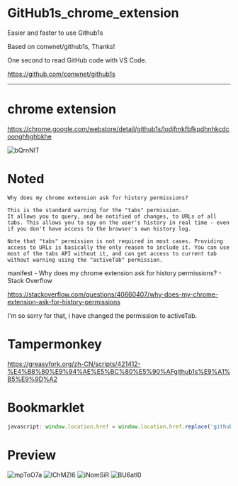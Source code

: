 # GitHub1s_chrome_extension

Easier and faster to use Github1s

Based on conwnet/github1s, Thanks!

One second to read GitHub code with VS Code. 

https://github.com/conwnet/github1s 

----------

# chrome extension
https://chrome.google.com/webstore/detail/github1s/lodjfmkfbfkpdhnhkcdcoonghhghbkhe

![bQrnNlT](https://raw.githubusercontent.com/fhefh2015/GitHub1s_chrome_extension/main/2021-02-11%2012.11.26.gif)

# Noted

```
Why does my chrome extension ask for history permissions?

This is the standard warning for the "tabs" permission.
It allows you to query, and be notified of changes, to URLs of all tabs. This allows you to spy on the user's history in real time - even if you don't have access to the browser's own history log.

Note that "tabs" permission is not required in most cases. Providing access to URLs is basically the only reason to include it. You can use most of the tabs API without it, and can get access to current tab without warning using the "activeTab" permission.
```

manifest - Why does my chrome extension ask for history permissions? - Stack Overflow 

https://stackoverflow.com/questions/40660407/why-does-my-chrome-extension-ask-for-history-permissions 

I'm so sorry for that, i have changed the permission to activeTab.



# Tampermonkey
https://greasyfork.org/zh-CN/scripts/421412-%E4%B8%80%E9%94%AE%E5%BC%80%E5%90%AFgithub1s%E9%A1%B5%E9%9D%A2

# Bookmarklet 
```javascript
javascript: window.location.href = window.location.href.replace('github.com', 'github1s.com')
```


# Preview
![mpToO7a](https://i.imgur.com/mpToO7a.png)
![IChMZl6](https://i.imgur.com/IChMZl6.png)
![iNomSiR](https://i.imgur.com/iNomSiR.png)
![BU6atl0](https://i.imgur.com/BU6atl0.png)
